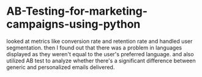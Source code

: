 # AB-Testing-for-marketing-campaigns-using-python
looked at metrics like conversion rate and retention rate and handled user segmentation. then I found out that there was a problem in languages displayed as they weren't equal to the user's preferred language. and also utilized AB test to analyze whether there's a significant difference between generic and personalized emails delivered.
